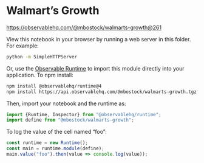 # Walmart’s Growth

https://observablehq.com/@mbostock/walmarts-growth@261

View this notebook in your browser by running a web server in this folder. For
example:

~~~sh
python -m SimpleHTTPServer
~~~

Or, use the [Observable Runtime](https://github.com/observablehq/runtime) to
import this module directly into your application. To npm install:

~~~sh
npm install @observablehq/runtime@4
npm install https://api.observablehq.com/@mbostock/walmarts-growth.tgz?v=3
~~~

Then, import your notebook and the runtime as:

~~~js
import {Runtime, Inspector} from "@observablehq/runtime";
import define from "@mbostock/walmarts-growth";
~~~

To log the value of the cell named “foo”:

~~~js
const runtime = new Runtime();
const main = runtime.module(define);
main.value("foo").then(value => console.log(value));
~~~
